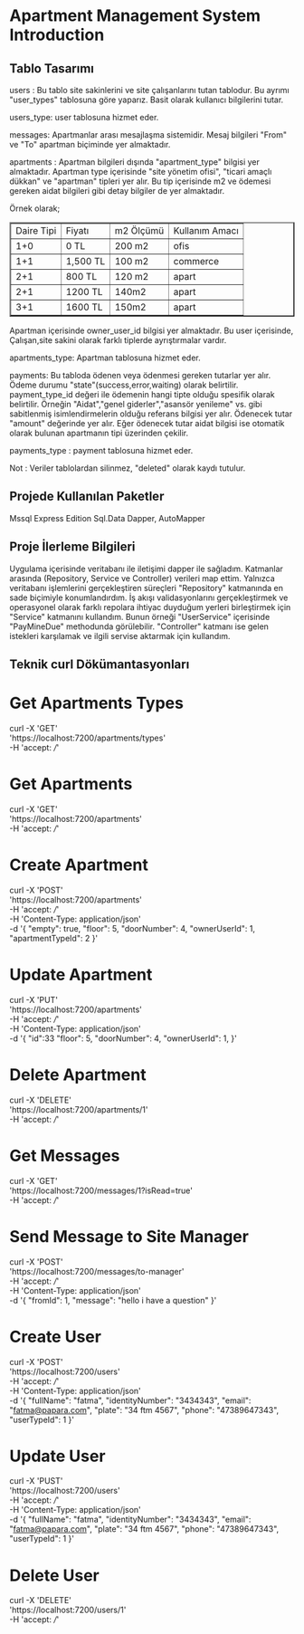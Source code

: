 # Apartment Management System Introduction

## Tablo Tasarımı
users : Bu tablo site sakinlerini ve site çalışanlarını tutan tablodur. Bu ayrımı "user_types" tablosuna göre yaparız. Basit olarak kullanıcı bilgilerini tutar.

users_type: user tablosuna hizmet eder.

messages: Apartmanlar arası mesajlaşma sistemidir. Mesaj bilgileri "From" ve "To" apartman biçiminde yer almaktadır.

apartments : Apartman bilgileri dışında "apartment_type" bilgisi yer almaktadır. Apartman type içerisinde "site yönetim ofisi", "ticari amaçlı dükkan" ve "apartman" tipleri yer alır. 
Bu tip içerisinde m2 ve ödemesi gereken aidat bilgileri gibi detay bilgiler de yer almaktadır.

Örnek olarak;


<table border="2">
    <body>
    <tr>
            <td>Daire Tipi</td>
            <td>Fiyatı</td>
            <td>m2 Ölçümü</td>
            <td>Kullanım Amacı</td>  
        </tr>
        <tr>
            <td>1+0</td>
            <td>0 TL</td>
            <td>200 m2</td>
            <td>ofis</td>
        </tr>
        <tr>
            <td>1+1</td>
            <td>1,500 TL</td>
            <td>100 m2</td>
            <td>commerce<br />
            </td>
        </tr>
        <tr>
            <td>2+1</td>
            <td>800 TL</td>
            <td>120 m2</td>
            <td>apart<br />
            </td>
        </tr>
        <tr>
            <td>2+1</td>
            <td>1200 TL</td>
            <td>140m2</td>
            <td>apart</td>
        </tr>
        <tr>
            <td>3+1</td>
            <td>1600 TL</td>
            <td>150m2</td>
            <td>apart</td>
        </tr>
    </body>
</table>



Apartman içerisinde owner_user_id bilgisi yer almaktadır. Bu user içerisinde, Çalışan,site sakini olarak farklı tiplerde ayrıştırmalar vardır.

apartments_type: Apartman tablosuna hizmet eder.

payments: Bu tabloda ödenen veya ödenmesi gereken tutarlar yer alır. Ödeme durumu "state"(success,error,waiting) olarak belirtilir. payment_type_id değeri ile ödemenin hangi tipte olduğu spesifik olarak belirtilir. Örneğin "Aidat","genel giderler","asansör yenileme" vs. gibi sabitlenmiş isimlendirmelerin olduğu referans bilgisi yer alır. Ödenecek tutar "amount" değerinde yer alır. Eğer ödenecek tutar aidat bilgisi ise otomatik olarak bulunan apartmanın tipi üzerinden çekilir.

payments_type : payment tablosuna hizmet eder.

Not : Veriler tablolardan silinmez, "deleted" olarak kaydı tutulur.


## Projede Kullanılan Paketler

Mssql Express Edition
Sql.Data
Dapper,
AutoMapper

## Proje İlerleme Bilgileri

Uygulama içerisinde veritabanı ile iletişimi dapper ile sağladım. Katmanlar arasında (Repository, Service ve Controller) verileri map ettim.
Yalnızca veritabanı işlemlerini gerçekleştiren süreçleri "Repository" katmanında en sade biçimiyle konumlandırdım.
İş akışı validasyonlarını gerçekleştirmek ve operasyonel olarak farklı repolara ihtiyac duyduğum yerleri birleştirmek için "Service" katmanını kullandım. 
Bunun örneği "UserService" içerisinde "PayMineDue" methodunda görülebilir. 
"Controller" katmanı ise gelen istekleri karşılamak ve ilgili servise aktarmak için kullandım.



## Teknik curl Dökümantasyonları


# Get Apartments Types 

curl -X 'GET' \
  'https://localhost:7200/apartments/types' \
  -H 'accept: */*'


# Get Apartments 

curl -X 'GET' \
  'https://localhost:7200/apartments' \
  -H 'accept: */*'


# Create Apartment

curl -X 'POST' \
  'https://localhost:7200/apartments' \
  -H 'accept: */*' \
  -H 'Content-Type: application/json' \
  -d '{
  "empty": true,
  "floor": 5,
  "doorNumber": 4,
  "ownerUserId": 1,
  "apartmentTypeId": 2
}'



# Update Apartment

curl -X 'PUT' \
  'https://localhost:7200/apartments' \
  -H 'accept: */*' \
  -H 'Content-Type: application/json' \
  -d '{
  "id":33
  "floor": 5,
  "doorNumber": 4,
  "ownerUserId": 1,
}'


# Delete Apartment
curl -X 'DELETE' \
  'https://localhost:7200/apartments/1' \
  -H 'accept: */*'


# Get Messages

curl -X 'GET' \
  'https://localhost:7200/messages/1?isRead=true' \
  -H 'accept: */*'   


# Send Message to Site Manager

curl -X 'POST' \
  'https://localhost:7200/messages/to-manager' \
  -H 'accept: */*' \
  -H 'Content-Type: application/json' \
  -d '{
  "fromId": 1,
  "message": "hello i have a question"
}'



# Create User
curl -X 'POST' \
  'https://localhost:7200/users' \
  -H 'accept: */*' \
  -H 'Content-Type: application/json' \
  -d '{
  "fullName": "fatma",
  "identityNumber": "3434343",
  "email": "fatma@papara.com",
  "plate": "34 ftm 4567",
  "phone": "47389647343",
  "userTypeId": 1
}'


# Update User
curl -X 'PUST' \
  'https://localhost:7200/users' \
  -H 'accept: */*' \
  -H 'Content-Type: application/json' \
  -d '{
  "fullName": "fatma",
  "identityNumber": "3434343",
  "email": "fatma@papara.com",
  "plate": "34 ftm 4567",
  "phone": "47389647343",
  "userTypeId": 1
}'


# Delete User

curl -X 'DELETE' \
  'https://localhost:7200/users/1' \
  -H 'accept: */*'

